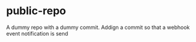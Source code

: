 # public-repo

A dummy repo with a dummy commit.
Addign a commit so that a webhook event notification is send
